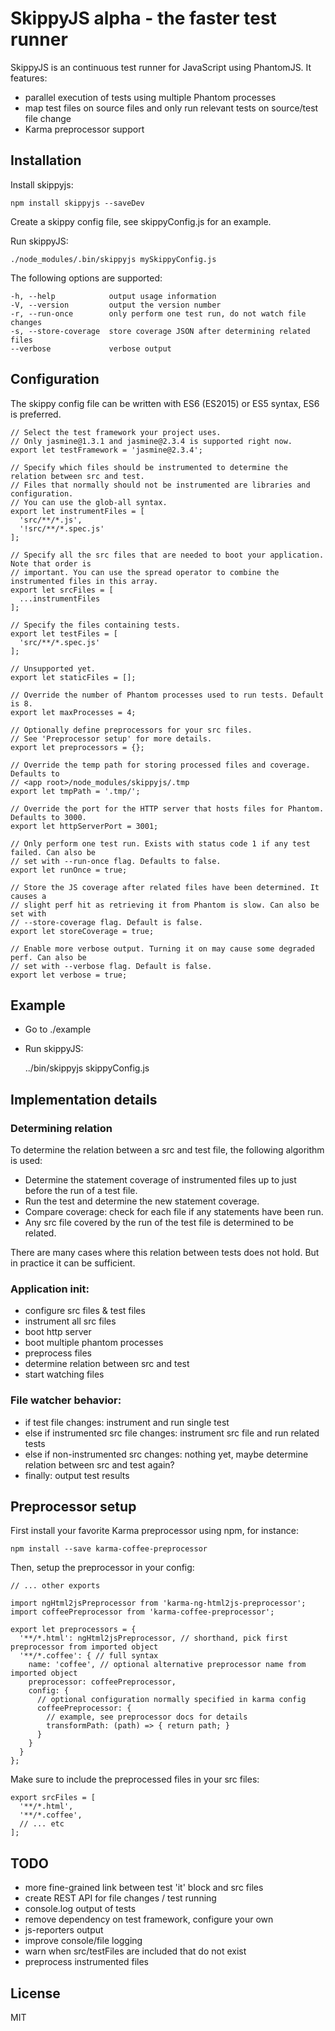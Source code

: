 # SkippyJS alpha - the faster test runner

SkippyJS is an continuous test runner for JavaScript using PhantomJS.
It features:
 
  - parallel execution of tests using multiple Phantom processes
  - map test files on source files and only run relevant tests on source/test file change
  - Karma preprocessor support

## Installation

Install skippyjs:

  
    npm install skippyjs --saveDev


Create a skippy config file, see skippyConfig.js for an example.

Run skippyJS:


    ./node_modules/.bin/skippyjs mySkippyConfig.js


The following options are supported:


    -h, --help            output usage information
    -V, --version         output the version number
    -r, --run-once        only perform one test run, do not watch file changes
    -s, --store-coverage  store coverage JSON after determining related files
    --verbose             verbose output


## Configuration

The skippy config file can be written with ES6 (ES2015) or ES5 syntax, ES6 is preferred.
  
    
    // Select the test framework your project uses. 
    // Only jasmine@1.3.1 and jasmine@2.3.4 is supported right now.
    export let testFramework = 'jasmine@2.3.4';

    // Specify which files should be instrumented to determine the relation between src and test. 
    // Files that normally should not be instrumented are libraries and configuration.
    // You can use the glob-all syntax. 
    export let instrumentFiles = [
      'src/**/*.js',
      '!src/**/*.spec.js'
    ];
    
    // Specify all the src files that are needed to boot your application. Note that order is
    // important. You can use the spread operator to combine the instrumented files in this array.
    export let srcFiles = [
      ...instrumentFiles
    ];
    
    // Specify the files containing tests. 
    export let testFiles = [
      'src/**/*.spec.js'
    ];
    
    // Unsupported yet.
    export let staticFiles = [];
    
    // Override the number of Phantom processes used to run tests. Default is 8. 
    export let maxProcesses = 4;

    // Optionally define preprocessors for your src files. 
    // See 'Preprocessor setup' for more details.
    export let preprocessors = {};
    
    // Override the temp path for storing processed files and coverage. Defaults to
    // <app root>/node_modules/skippyjs/.tmp
    export let tmpPath = '.tmp/';

    // Override the port for the HTTP server that hosts files for Phantom. Defaults to 3000.
    export let httpServerPort = 3001;

    // Only perform one test run. Exists with status code 1 if any test failed. Can also be
    // set with --run-once flag. Defaults to false.
    export let runOnce = true;

    // Store the JS coverage after related files have been determined. It causes a 
    // slight perf hit as retrieving it from Phantom is slow. Can also be set with 
    // --store-coverage flag. Default is false.
    export let storeCoverage = true;

    // Enable more verbose output. Turning it on may cause some degraded perf. Can also be
    // set with --verbose flag. Default is false.
    export let verbose = true;


## Example

  - Go to ./example
  - Run skippyJS:
  
 
    ../bin/skippyjs skippyConfig.js


## Implementation details

### Determining relation

To determine the relation between a src and test file, the following algorithm is used:

  - Determine the statement coverage of instrumented files up to just before the run of a test file.
  - Run the test and determine the new statement coverage.
  - Compare coverage: check for each file if any statements have been run.
  - Any src file covered by the run of the test file is determined to be related.
 
There are many cases where this relation between tests does not hold. But in practice it can be sufficient. 

### Application init:

  - configure src files & test files
  - instrument all src files
  - boot http server
  - boot multiple phantom processes
  - preprocess files
  - determine relation between src and test
  - start watching files

### File watcher behavior:

  - if test file changes: instrument and run single test
  - else if instrumented src file changes: instrument src file and run related tests
  - else if non-instrumented src changes: nothing yet, maybe determine relation between src and test again?
  - finally: output test results

## Preprocessor setup

First install your favorite Karma preprocessor using npm, for instance:

    npm install --save karma-coffee-preprocessor
    
Then, setup the preprocessor in your config:

    // ... other exports

    import ngHtml2jsPreprocessor from 'karma-ng-html2js-preprocessor';
    import coffeePreprocessor from 'karma-coffee-preprocessor';

    export let preprocessors = {
      '**/*.html': ngHtml2jsPreprocessor, // shorthand, pick first preprocessor from imported object
      '**/*.coffee': { // full syntax
        name: 'coffee', // optional alternative preprocessor name from imported object
        preprocessor: coffeePreprocessor,
        config: {
          // optional configuration normally specified in karma config
          coffeePreprocessor: {
            // example, see preprocessor docs for details
            transformPath: (path) => { return path; }
          }
        }
      }
    };

    
Make sure to include the preprocessed files in your src files:


    export srcFiles = [
      '**/*.html',
      '**/*.coffee',
      // ... etc
    ];


## TODO

  - more fine-grained link between test 'it' block and src files
  - create REST API for file changes / test running
  - console.log output of tests
  - remove dependency on test framework, configure your own
  - js-reporters output
  - improve console/file logging
  - warn when src/testFiles are included that do not exist
  - preprocess instrumented files


## License

MIT
